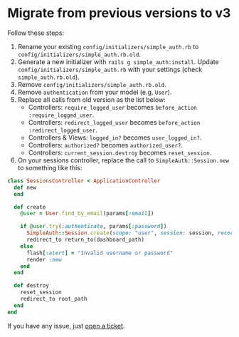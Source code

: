# Migrate from previous versions to v3

Follow these steps:

1. Rename your existing `config/initializers/simple_auth.rb` to `config/initializers/simple_auth.rb.old`.
2. Generate a new initializer with `rails g simple_auth:install`. Update `config/initializers/simple_auth.rb` with your settings (check `simple_auth.rb.old`).
3. Remove `config/initializers/simple_auth.rb.old`.
4. Remove `authentication` from your model (e.g. `User`).
5. Replace all calls from old version as the list below:
    - Controllers: `require_logged_user` becomes `before_action :require_logged_user`.
    - Controllers: `redirect_logged_user` becomes `before_action :redirect_logged_user`.
    - Controllers & Views: `logged_in?` becomes `user_logged_in?`.
    - Controllers: `authorized?` becomes `authorized_user?`.
    - Controllers: `current_session.destroy` becomes `reset_session`.
6. On your sessions controller, replace the call to `SimpleAuth::Session.new` to something like this:
```ruby
class SessionsController < ApplicationController
  def new
  end

  def create
    @user = User.find_by_email(params[:email])

    if @user.try(:authenticate, params[:password])
      SimpleAuth::Session.create(scope: "user", session: session, record: @user)
      redirect_to return_to(dashboard_path)
    else
      flash[:alert] = "Invalid username or password"
      render :new
    end
  end

  def destroy
    reset_session
    redirect_to root_path
  end
end
```

If you have any issue, just [open a ticket](https://github.com/fnando/simple_auth/issues/new).
